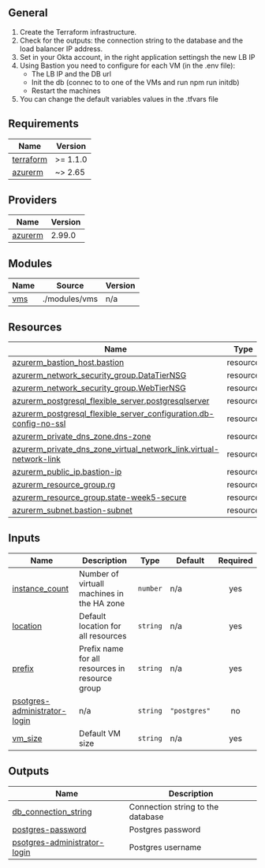 ## General

1. Create the Terraform infrastructure.
1. Check for the outputs: the connection string to the database and the load balancer IP address.
1. Set in your Okta account, in the right application settingsh the new LB IP
1. Using Bastion you need to configure for each VM (in the .env file):
    - The LB IP and the DB url
    - Init the db (connec to to one of the VMs and run npm run initdb)
    - Restart the machines
1. You can change the default variables values in the .tfvars file



<!-- BEGIN_TF_DOCS -->
## Requirements

| Name | Version |
|------|---------|
| <a name="requirement_terraform"></a> [terraform](#requirement\_terraform) | >= 1.1.0 |
| <a name="requirement_azurerm"></a> [azurerm](#requirement\_azurerm) | ~> 2.65 |

## Providers

| Name | Version |
|------|---------|
| <a name="provider_azurerm"></a> [azurerm](#provider\_azurerm) | 2.99.0 |

## Modules

| Name | Source | Version |
|------|--------|---------|
| <a name="module_vms"></a> [vms](#module\_vms) | ./modules/vms | n/a |

## Resources

| Name | Type |
|------|------|
| [azurerm_bastion_host.bastion](https://registry.terraform.io/providers/hashicorp/azurerm/latest/docs/resources/bastion_host) | resource |
| [azurerm_network_security_group.DataTierNSG](https://registry.terraform.io/providers/hashicorp/azurerm/latest/docs/resources/network_security_group) | resource |
| [azurerm_network_security_group.WebTierNSG](https://registry.terraform.io/providers/hashicorp/azurerm/latest/docs/resources/network_security_group) | resource |
| [azurerm_postgresql_flexible_server.postgresqlserver](https://registry.terraform.io/providers/hashicorp/azurerm/latest/docs/resources/postgresql_flexible_server) | resource |
| [azurerm_postgresql_flexible_server_configuration.db-config-no-ssl](https://registry.terraform.io/providers/hashicorp/azurerm/latest/docs/resources/postgresql_flexible_server_configuration) | resource |
| [azurerm_private_dns_zone.dns-zone](https://registry.terraform.io/providers/hashicorp/azurerm/latest/docs/resources/private_dns_zone) | resource |
| [azurerm_private_dns_zone_virtual_network_link.virtual-network-link](https://registry.terraform.io/providers/hashicorp/azurerm/latest/docs/resources/private_dns_zone_virtual_network_link) | resource |
| [azurerm_public_ip.bastion-ip](https://registry.terraform.io/providers/hashicorp/azurerm/latest/docs/resources/public_ip) | resource |
| [azurerm_resource_group.rg](https://registry.terraform.io/providers/hashicorp/azurerm/latest/docs/resources/resource_group) | resource |
| [azurerm_resource_group.state-week5-secure](https://registry.terraform.io/providers/hashicorp/azurerm/latest/docs/resources/resource_group) | resource |
| [azurerm_subnet.bastion-subnet](https://registry.terraform.io/providers/hashicorp/azurerm/latest/docs/resources/subnet) | resource |

## Inputs

| Name | Description | Type | Default | Required |
|------|-------------|------|---------|:--------:|
| <a name="input_instance_count"></a> [instance\_count](#input\_instance\_count) | Number of virtuall machines in the HA zone | `number` | n/a | yes |
| <a name="input_location"></a> [location](#input\_location) | Default location for all resources | `string` | n/a | yes |
| <a name="input_prefix"></a> [prefix](#input\_prefix) | Prefix name for all resources in resource group | `string` | n/a | yes |
| <a name="input_psotgres-administrator-login"></a> [psotgres-administrator-login](#input\_psotgres-administrator-login) | n/a | `string` | `"postgres"` | no |
| <a name="input_vm_size"></a> [vm\_size](#input\_vm\_size) | Default VM size | `string` | n/a | yes |

## Outputs

| Name | Description |
|------|-------------|
| <a name="output_db_connection_string"></a> [db\_connection\_string](#output\_db\_connection\_string) | Connection string to the database |
| <a name="output_postgres-password"></a> [postgres-password](#output\_postgres-password) | Postgres password |
| <a name="output_psotgres-administrator-login"></a> [psotgres-administrator-login](#output\_psotgres-administrator-login) | Postgres username |
<!-- END_TF_DOCS -->